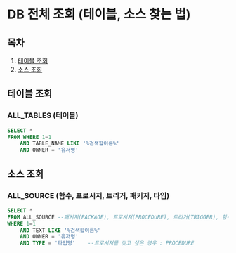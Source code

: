 # DB 전체 조회 (테이블, 소스 찾는 법)


## 목차
1. [테이블 조회](#테이블-조회)
2. [소스 조회](#소스-조회)



## 테이블 조회
### ALL_TABLES (테이블)
```sql
SELECT *
FROM WHERE 1=1
    AND TABLE_NAME LIKE '%검색할이름%'
    AND OWNER = '유저명'
```

## 소스 조회
### ALL_SOURCE (함수, 프로시저, 트리거, 패키지, 타입)
```sql
SELECT * 
FROM ALL_SOURCE	--패키지(PACKAGE), 프로시저(PROCEDURE), 트리거(TRIGGER), 함수(FUNCTION), 타입(TYPE)
WHERE 1=1
    AND TEXT LIKE '%검색할이름%'
    AND OWNER = '유저명'
    AND TYPE = '타입명'    --프로시저를 찾고 싶은 경우 : PROCEDURE
```


